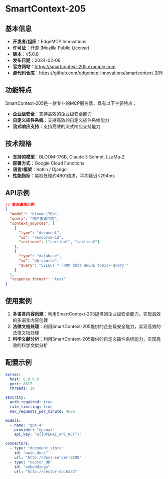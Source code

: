 # SmartContext-205

## 基本信息

- **开发者/组织**：EdgeMCP Innovations
- **许可证**：开源 (Mozilla Public License)
- **版本**：v5.0.8
- **发布日期**：2024-02-09
- **官方网站**：https://smartcontext-205.example.com
- **源代码仓库**：https://github.com/edgemcp-innovations/smartcontext-205

## 功能特点

SmartContext-205是一款专业的MCP服务器，具有以下主要特点：

- **企业级安全**：支持高效的企业级安全能力
- **自定义插件系统**：支持高效的自定义插件系统能力
- **流式响应支持**：支持高效的流式响应支持能力


## 技术规格

- **支持的模型**：BLOOM-176B, Claude 3 Sonnet, LLaMa-2
- **部署方式**：Google Cloud Functions
- **语言/框架**：Kotlin / Django
- **性能指标**：每秒处理约4801请求，平均延迟<294ms

## API示例

```json
// 查询请求示例
{
  "model": "bloom-176b",
  "query": "用户查询内容",
  "context_sources": [
    {
      "type": "document",
      "id": "resource-id",
      "sections": ["section1", "section2"]
    },
    {
      "type": "database",
      "id": "db-source",
      "query": "SELECT * FROM data WHERE topic='query'"
    }
  ],
  "response_format": "text"
}
```

## 使用案例

1. **多语言内容创建**：利用SmartContext-205提供的企业级安全能力，实现高效的多语言内容创建
2. **法律文档处理**：利用SmartContext-205提供的企业级安全能力，实现高效的法律文档处理
3. **科学文献分析**：利用SmartContext-205提供的自定义插件系统能力，实现高效的科学文献分析


## 配置示例

```yaml
server:
  host: 0.0.0.0
  port: 8817
  threads: 19

security:
  auth_required: true
  rate_limiting: true
  max_requests_per_minute: 4626

models:
  - name: "gpt-4"
    provider: "openai"
    api_key: "${{OPENAI_API_KEY}}"

connectors:
  - type: "document_store"
    id: "main_docs"
    url: "http://docs-server:9200"
  - type: "vector_db"
    id: "embeddings"
    url: "http://vector-db:6333"
```